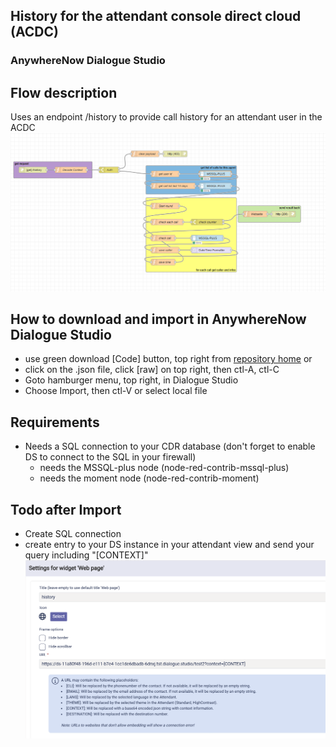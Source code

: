 ## History for the attendant console direct cloud (ACDC)
### AnywhereNow Dialogue Studio
## Flow description
Uses an endpoint /history to provide call history for an attendant user in the ACDC
![Screenshot001](resources/Screen001.png?raw=true)

## How to download and import in AnywhereNow Dialogue Studio
- use green download [Code] button, top right from [repository home](https://github.com/AnywhereNow/DialogueStudioFlows) or
- click on the .json file, click [raw] on top right, then ctl-A, ctl-C
- Goto hamburger menu, top right, in Dialogue Studio
- Choose Import, then ctl-V or select local file

## Requirements
- Needs a SQL connection to your CDR database (don't forget to enable DS to connect to the SQL in your firewall)
	- needs the MSSQL-plus node (node-red-contrib-mssql-plus)
	- needs the moment node (node-red-contrib-moment)


## Todo after Import
- Create SQL connection
- create entry to your DS instance in your attendant view and send your query including "[CONTEXT]"
![Screenshot002](resources/Screen002.png?raw=true)


